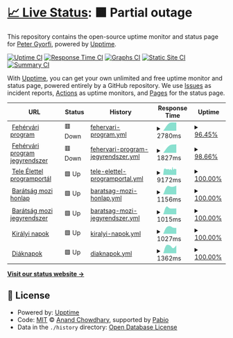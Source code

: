 # [📈 Live Status](https://apgyorfi.github.io/szkkk-monitor): <!--live status--> **🟧 Partial outage**

This repository contains the open-source uptime monitor and status page for [Peter Gyorfi](https://apgyorfi.dev), powered by [Upptime](https://github.com/upptime/upptime).

[![Uptime CI](https://github.com/apgyorfi/szkkk-monitor/workflows/Uptime%20CI/badge.svg)](https://github.com/apgyorfi/szkkk-monitor/actions?query=workflow%3A%22Uptime+CI%22)
[![Response Time CI](https://github.com/apgyorfi/szkkk-monitor/workflows/Response%20Time%20CI/badge.svg)](https://github.com/apgyorfi/szkkk-monitor/actions?query=workflow%3A%22Response+Time+CI%22)
[![Graphs CI](https://github.com/apgyorfi/szkkk-monitor/workflows/Graphs%20CI/badge.svg)](https://github.com/apgyorfi/szkkk-monitor/actions?query=workflow%3A%22Graphs+CI%22)
[![Static Site CI](https://github.com/apgyorfi/szkkk-monitor/workflows/Static%20Site%20CI/badge.svg)](https://github.com/apgyorfi/szkkk-monitor/actions?query=workflow%3A%22Static+Site+CI%22)
[![Summary CI](https://github.com/apgyorfi/szkkk-monitor/workflows/Summary%20CI/badge.svg)](https://github.com/apgyorfi/szkkk-monitor/actions?query=workflow%3A%22Summary+CI%22)

With [Upptime](https://upptime.js.org), you can get your own unlimited and free uptime monitor and status page, powered entirely by a GitHub repository. We use [Issues](https://github.com/apgyorfi/szkkk-monitor/issues) as incident reports, [Actions](https://github.com/apgyorfi/szkkk-monitor/actions) as uptime monitors, and [Pages](https://apgyorfi.github.io/szkkk-monitor) for the status page.

<!--start: status pages-->
<!-- This summary is generated by Upptime (https://github.com/upptime/upptime) -->
<!-- Do not edit this manually, your changes will be overwritten -->
<!-- prettier-ignore -->
| URL | Status | History | Response Time | Uptime |
| --- | ------ | ------- | ------------- | ------ |
| <img alt="" src="https://icons.duckduckgo.com/ip3/www.fehervariprogram.hu.ico" height="13"> [Fehérvári program](https://www.fehervariprogram.hu) | 🟥 Down | [fehervari-program.yml](https://github.com/apgyorfi/szkkk-monitor/commits/HEAD/history/fehervari-program.yml) | <details><summary><img alt="Response time graph" src="./graphs/fehervari-program/response-time-week.png" height="20"> 2780ms</summary><br><a href="https://apgyorfi.github.io/szkkk-monitor/history/fehervari-program"><img alt="Response time 2780" src="https://img.shields.io/endpoint?url=https%3A%2F%2Fraw.githubusercontent.com%2Fapgyorfi%2Fszkkk-monitor%2FHEAD%2Fapi%2Ffehervari-program%2Fresponse-time.json"></a><br><a href="https://apgyorfi.github.io/szkkk-monitor/history/fehervari-program"><img alt="24-hour response time 2780" src="https://img.shields.io/endpoint?url=https%3A%2F%2Fraw.githubusercontent.com%2Fapgyorfi%2Fszkkk-monitor%2FHEAD%2Fapi%2Ffehervari-program%2Fresponse-time-day.json"></a><br><a href="https://apgyorfi.github.io/szkkk-monitor/history/fehervari-program"><img alt="7-day response time 2780" src="https://img.shields.io/endpoint?url=https%3A%2F%2Fraw.githubusercontent.com%2Fapgyorfi%2Fszkkk-monitor%2FHEAD%2Fapi%2Ffehervari-program%2Fresponse-time-week.json"></a><br><a href="https://apgyorfi.github.io/szkkk-monitor/history/fehervari-program"><img alt="30-day response time 2780" src="https://img.shields.io/endpoint?url=https%3A%2F%2Fraw.githubusercontent.com%2Fapgyorfi%2Fszkkk-monitor%2FHEAD%2Fapi%2Ffehervari-program%2Fresponse-time-month.json"></a><br><a href="https://apgyorfi.github.io/szkkk-monitor/history/fehervari-program"><img alt="1-year response time 2780" src="https://img.shields.io/endpoint?url=https%3A%2F%2Fraw.githubusercontent.com%2Fapgyorfi%2Fszkkk-monitor%2FHEAD%2Fapi%2Ffehervari-program%2Fresponse-time-year.json"></a></details> | <details><summary><a href="https://apgyorfi.github.io/szkkk-monitor/history/fehervari-program">96.45%</a></summary><a href="https://apgyorfi.github.io/szkkk-monitor/history/fehervari-program"><img alt="All-time uptime 96.45%" src="https://img.shields.io/endpoint?url=https%3A%2F%2Fraw.githubusercontent.com%2Fapgyorfi%2Fszkkk-monitor%2FHEAD%2Fapi%2Ffehervari-program%2Fuptime.json"></a><br><a href="https://apgyorfi.github.io/szkkk-monitor/history/fehervari-program"><img alt="24-hour uptime 96.45%" src="https://img.shields.io/endpoint?url=https%3A%2F%2Fraw.githubusercontent.com%2Fapgyorfi%2Fszkkk-monitor%2FHEAD%2Fapi%2Ffehervari-program%2Fuptime-day.json"></a><br><a href="https://apgyorfi.github.io/szkkk-monitor/history/fehervari-program"><img alt="7-day uptime 96.45%" src="https://img.shields.io/endpoint?url=https%3A%2F%2Fraw.githubusercontent.com%2Fapgyorfi%2Fszkkk-monitor%2FHEAD%2Fapi%2Ffehervari-program%2Fuptime-week.json"></a><br><a href="https://apgyorfi.github.io/szkkk-monitor/history/fehervari-program"><img alt="30-day uptime 96.45%" src="https://img.shields.io/endpoint?url=https%3A%2F%2Fraw.githubusercontent.com%2Fapgyorfi%2Fszkkk-monitor%2FHEAD%2Fapi%2Ffehervari-program%2Fuptime-month.json"></a><br><a href="https://apgyorfi.github.io/szkkk-monitor/history/fehervari-program"><img alt="1-year uptime 96.45%" src="https://img.shields.io/endpoint?url=https%3A%2F%2Fraw.githubusercontent.com%2Fapgyorfi%2Fszkkk-monitor%2FHEAD%2Fapi%2Ffehervari-program%2Fuptime-year.json"></a></details>
| <img alt="" src="https://icons.duckduckgo.com/ip3/fehervariprogram.hu.ico" height="13"> [Fehérvári program jegyrendszer](https://fehervariprogram.hu/jegy) | 🟥 Down | [fehervari-program-jegyrendszer.yml](https://github.com/apgyorfi/szkkk-monitor/commits/HEAD/history/fehervari-program-jegyrendszer.yml) | <details><summary><img alt="Response time graph" src="./graphs/fehervari-program-jegyrendszer/response-time-week.png" height="20"> 1827ms</summary><br><a href="https://apgyorfi.github.io/szkkk-monitor/history/fehervari-program-jegyrendszer"><img alt="Response time 1827" src="https://img.shields.io/endpoint?url=https%3A%2F%2Fraw.githubusercontent.com%2Fapgyorfi%2Fszkkk-monitor%2FHEAD%2Fapi%2Ffehervari-program-jegyrendszer%2Fresponse-time.json"></a><br><a href="https://apgyorfi.github.io/szkkk-monitor/history/fehervari-program-jegyrendszer"><img alt="24-hour response time 1827" src="https://img.shields.io/endpoint?url=https%3A%2F%2Fraw.githubusercontent.com%2Fapgyorfi%2Fszkkk-monitor%2FHEAD%2Fapi%2Ffehervari-program-jegyrendszer%2Fresponse-time-day.json"></a><br><a href="https://apgyorfi.github.io/szkkk-monitor/history/fehervari-program-jegyrendszer"><img alt="7-day response time 1827" src="https://img.shields.io/endpoint?url=https%3A%2F%2Fraw.githubusercontent.com%2Fapgyorfi%2Fszkkk-monitor%2FHEAD%2Fapi%2Ffehervari-program-jegyrendszer%2Fresponse-time-week.json"></a><br><a href="https://apgyorfi.github.io/szkkk-monitor/history/fehervari-program-jegyrendszer"><img alt="30-day response time 1827" src="https://img.shields.io/endpoint?url=https%3A%2F%2Fraw.githubusercontent.com%2Fapgyorfi%2Fszkkk-monitor%2FHEAD%2Fapi%2Ffehervari-program-jegyrendszer%2Fresponse-time-month.json"></a><br><a href="https://apgyorfi.github.io/szkkk-monitor/history/fehervari-program-jegyrendszer"><img alt="1-year response time 1827" src="https://img.shields.io/endpoint?url=https%3A%2F%2Fraw.githubusercontent.com%2Fapgyorfi%2Fszkkk-monitor%2FHEAD%2Fapi%2Ffehervari-program-jegyrendszer%2Fresponse-time-year.json"></a></details> | <details><summary><a href="https://apgyorfi.github.io/szkkk-monitor/history/fehervari-program-jegyrendszer">98.66%</a></summary><a href="https://apgyorfi.github.io/szkkk-monitor/history/fehervari-program-jegyrendszer"><img alt="All-time uptime 98.66%" src="https://img.shields.io/endpoint?url=https%3A%2F%2Fraw.githubusercontent.com%2Fapgyorfi%2Fszkkk-monitor%2FHEAD%2Fapi%2Ffehervari-program-jegyrendszer%2Fuptime.json"></a><br><a href="https://apgyorfi.github.io/szkkk-monitor/history/fehervari-program-jegyrendszer"><img alt="24-hour uptime 98.66%" src="https://img.shields.io/endpoint?url=https%3A%2F%2Fraw.githubusercontent.com%2Fapgyorfi%2Fszkkk-monitor%2FHEAD%2Fapi%2Ffehervari-program-jegyrendszer%2Fuptime-day.json"></a><br><a href="https://apgyorfi.github.io/szkkk-monitor/history/fehervari-program-jegyrendszer"><img alt="7-day uptime 98.66%" src="https://img.shields.io/endpoint?url=https%3A%2F%2Fraw.githubusercontent.com%2Fapgyorfi%2Fszkkk-monitor%2FHEAD%2Fapi%2Ffehervari-program-jegyrendszer%2Fuptime-week.json"></a><br><a href="https://apgyorfi.github.io/szkkk-monitor/history/fehervari-program-jegyrendszer"><img alt="30-day uptime 98.66%" src="https://img.shields.io/endpoint?url=https%3A%2F%2Fraw.githubusercontent.com%2Fapgyorfi%2Fszkkk-monitor%2FHEAD%2Fapi%2Ffehervari-program-jegyrendszer%2Fuptime-month.json"></a><br><a href="https://apgyorfi.github.io/szkkk-monitor/history/fehervari-program-jegyrendszer"><img alt="1-year uptime 98.66%" src="https://img.shields.io/endpoint?url=https%3A%2F%2Fraw.githubusercontent.com%2Fapgyorfi%2Fszkkk-monitor%2FHEAD%2Fapi%2Ffehervari-program-jegyrendszer%2Fuptime-year.json"></a></details>
| <img alt="" src="https://icons.duckduckgo.com/ip3/teleelettel.hu.ico" height="13"> [Tele Élettel programportál](https://teleelettel.hu) | 🟩 Up | [tele-elettel-programportal.yml](https://github.com/apgyorfi/szkkk-monitor/commits/HEAD/history/tele-elettel-programportal.yml) | <details><summary><img alt="Response time graph" src="./graphs/tele-elettel-programportal/response-time-week.png" height="20"> 9172ms</summary><br><a href="https://apgyorfi.github.io/szkkk-monitor/history/tele-elettel-programportal"><img alt="Response time 9172" src="https://img.shields.io/endpoint?url=https%3A%2F%2Fraw.githubusercontent.com%2Fapgyorfi%2Fszkkk-monitor%2FHEAD%2Fapi%2Ftele-elettel-programportal%2Fresponse-time.json"></a><br><a href="https://apgyorfi.github.io/szkkk-monitor/history/tele-elettel-programportal"><img alt="24-hour response time 9172" src="https://img.shields.io/endpoint?url=https%3A%2F%2Fraw.githubusercontent.com%2Fapgyorfi%2Fszkkk-monitor%2FHEAD%2Fapi%2Ftele-elettel-programportal%2Fresponse-time-day.json"></a><br><a href="https://apgyorfi.github.io/szkkk-monitor/history/tele-elettel-programportal"><img alt="7-day response time 9172" src="https://img.shields.io/endpoint?url=https%3A%2F%2Fraw.githubusercontent.com%2Fapgyorfi%2Fszkkk-monitor%2FHEAD%2Fapi%2Ftele-elettel-programportal%2Fresponse-time-week.json"></a><br><a href="https://apgyorfi.github.io/szkkk-monitor/history/tele-elettel-programportal"><img alt="30-day response time 9172" src="https://img.shields.io/endpoint?url=https%3A%2F%2Fraw.githubusercontent.com%2Fapgyorfi%2Fszkkk-monitor%2FHEAD%2Fapi%2Ftele-elettel-programportal%2Fresponse-time-month.json"></a><br><a href="https://apgyorfi.github.io/szkkk-monitor/history/tele-elettel-programportal"><img alt="1-year response time 9172" src="https://img.shields.io/endpoint?url=https%3A%2F%2Fraw.githubusercontent.com%2Fapgyorfi%2Fszkkk-monitor%2FHEAD%2Fapi%2Ftele-elettel-programportal%2Fresponse-time-year.json"></a></details> | <details><summary><a href="https://apgyorfi.github.io/szkkk-monitor/history/tele-elettel-programportal">100.00%</a></summary><a href="https://apgyorfi.github.io/szkkk-monitor/history/tele-elettel-programportal"><img alt="All-time uptime 100.00%" src="https://img.shields.io/endpoint?url=https%3A%2F%2Fraw.githubusercontent.com%2Fapgyorfi%2Fszkkk-monitor%2FHEAD%2Fapi%2Ftele-elettel-programportal%2Fuptime.json"></a><br><a href="https://apgyorfi.github.io/szkkk-monitor/history/tele-elettel-programportal"><img alt="24-hour uptime 100.00%" src="https://img.shields.io/endpoint?url=https%3A%2F%2Fraw.githubusercontent.com%2Fapgyorfi%2Fszkkk-monitor%2FHEAD%2Fapi%2Ftele-elettel-programportal%2Fuptime-day.json"></a><br><a href="https://apgyorfi.github.io/szkkk-monitor/history/tele-elettel-programportal"><img alt="7-day uptime 100.00%" src="https://img.shields.io/endpoint?url=https%3A%2F%2Fraw.githubusercontent.com%2Fapgyorfi%2Fszkkk-monitor%2FHEAD%2Fapi%2Ftele-elettel-programportal%2Fuptime-week.json"></a><br><a href="https://apgyorfi.github.io/szkkk-monitor/history/tele-elettel-programportal"><img alt="30-day uptime 100.00%" src="https://img.shields.io/endpoint?url=https%3A%2F%2Fraw.githubusercontent.com%2Fapgyorfi%2Fszkkk-monitor%2FHEAD%2Fapi%2Ftele-elettel-programportal%2Fuptime-month.json"></a><br><a href="https://apgyorfi.github.io/szkkk-monitor/history/tele-elettel-programportal"><img alt="1-year uptime 100.00%" src="https://img.shields.io/endpoint?url=https%3A%2F%2Fraw.githubusercontent.com%2Fapgyorfi%2Fszkkk-monitor%2FHEAD%2Fapi%2Ftele-elettel-programportal%2Fuptime-year.json"></a></details>
| <img alt="" src="https://icons.duckduckgo.com/ip3/baratsagmozi.hu.ico" height="13"> [Barátság mozi honlap](https://baratsagmozi.hu) | 🟩 Up | [baratsag-mozi-honlap.yml](https://github.com/apgyorfi/szkkk-monitor/commits/HEAD/history/baratsag-mozi-honlap.yml) | <details><summary><img alt="Response time graph" src="./graphs/baratsag-mozi-honlap/response-time-week.png" height="20"> 1156ms</summary><br><a href="https://apgyorfi.github.io/szkkk-monitor/history/baratsag-mozi-honlap"><img alt="Response time 1156" src="https://img.shields.io/endpoint?url=https%3A%2F%2Fraw.githubusercontent.com%2Fapgyorfi%2Fszkkk-monitor%2FHEAD%2Fapi%2Fbaratsag-mozi-honlap%2Fresponse-time.json"></a><br><a href="https://apgyorfi.github.io/szkkk-monitor/history/baratsag-mozi-honlap"><img alt="24-hour response time 1156" src="https://img.shields.io/endpoint?url=https%3A%2F%2Fraw.githubusercontent.com%2Fapgyorfi%2Fszkkk-monitor%2FHEAD%2Fapi%2Fbaratsag-mozi-honlap%2Fresponse-time-day.json"></a><br><a href="https://apgyorfi.github.io/szkkk-monitor/history/baratsag-mozi-honlap"><img alt="7-day response time 1156" src="https://img.shields.io/endpoint?url=https%3A%2F%2Fraw.githubusercontent.com%2Fapgyorfi%2Fszkkk-monitor%2FHEAD%2Fapi%2Fbaratsag-mozi-honlap%2Fresponse-time-week.json"></a><br><a href="https://apgyorfi.github.io/szkkk-monitor/history/baratsag-mozi-honlap"><img alt="30-day response time 1156" src="https://img.shields.io/endpoint?url=https%3A%2F%2Fraw.githubusercontent.com%2Fapgyorfi%2Fszkkk-monitor%2FHEAD%2Fapi%2Fbaratsag-mozi-honlap%2Fresponse-time-month.json"></a><br><a href="https://apgyorfi.github.io/szkkk-monitor/history/baratsag-mozi-honlap"><img alt="1-year response time 1156" src="https://img.shields.io/endpoint?url=https%3A%2F%2Fraw.githubusercontent.com%2Fapgyorfi%2Fszkkk-monitor%2FHEAD%2Fapi%2Fbaratsag-mozi-honlap%2Fresponse-time-year.json"></a></details> | <details><summary><a href="https://apgyorfi.github.io/szkkk-monitor/history/baratsag-mozi-honlap">100.00%</a></summary><a href="https://apgyorfi.github.io/szkkk-monitor/history/baratsag-mozi-honlap"><img alt="All-time uptime 100.00%" src="https://img.shields.io/endpoint?url=https%3A%2F%2Fraw.githubusercontent.com%2Fapgyorfi%2Fszkkk-monitor%2FHEAD%2Fapi%2Fbaratsag-mozi-honlap%2Fuptime.json"></a><br><a href="https://apgyorfi.github.io/szkkk-monitor/history/baratsag-mozi-honlap"><img alt="24-hour uptime 100.00%" src="https://img.shields.io/endpoint?url=https%3A%2F%2Fraw.githubusercontent.com%2Fapgyorfi%2Fszkkk-monitor%2FHEAD%2Fapi%2Fbaratsag-mozi-honlap%2Fuptime-day.json"></a><br><a href="https://apgyorfi.github.io/szkkk-monitor/history/baratsag-mozi-honlap"><img alt="7-day uptime 100.00%" src="https://img.shields.io/endpoint?url=https%3A%2F%2Fraw.githubusercontent.com%2Fapgyorfi%2Fszkkk-monitor%2FHEAD%2Fapi%2Fbaratsag-mozi-honlap%2Fuptime-week.json"></a><br><a href="https://apgyorfi.github.io/szkkk-monitor/history/baratsag-mozi-honlap"><img alt="30-day uptime 100.00%" src="https://img.shields.io/endpoint?url=https%3A%2F%2Fraw.githubusercontent.com%2Fapgyorfi%2Fszkkk-monitor%2FHEAD%2Fapi%2Fbaratsag-mozi-honlap%2Fuptime-month.json"></a><br><a href="https://apgyorfi.github.io/szkkk-monitor/history/baratsag-mozi-honlap"><img alt="1-year uptime 100.00%" src="https://img.shields.io/endpoint?url=https%3A%2F%2Fraw.githubusercontent.com%2Fapgyorfi%2Fszkkk-monitor%2FHEAD%2Fapi%2Fbaratsag-mozi-honlap%2Fuptime-year.json"></a></details>
| <img alt="" src="https://icons.duckduckgo.com/ip3/musor.baratsagmozi.hu.ico" height="13"> [Barátság mozi jegyrendszer](https://musor.baratsagmozi.hu) | 🟩 Up | [baratsag-mozi-jegyrendszer.yml](https://github.com/apgyorfi/szkkk-monitor/commits/HEAD/history/baratsag-mozi-jegyrendszer.yml) | <details><summary><img alt="Response time graph" src="./graphs/baratsag-mozi-jegyrendszer/response-time-week.png" height="20"> 1015ms</summary><br><a href="https://apgyorfi.github.io/szkkk-monitor/history/baratsag-mozi-jegyrendszer"><img alt="Response time 1015" src="https://img.shields.io/endpoint?url=https%3A%2F%2Fraw.githubusercontent.com%2Fapgyorfi%2Fszkkk-monitor%2FHEAD%2Fapi%2Fbaratsag-mozi-jegyrendszer%2Fresponse-time.json"></a><br><a href="https://apgyorfi.github.io/szkkk-monitor/history/baratsag-mozi-jegyrendszer"><img alt="24-hour response time 1015" src="https://img.shields.io/endpoint?url=https%3A%2F%2Fraw.githubusercontent.com%2Fapgyorfi%2Fszkkk-monitor%2FHEAD%2Fapi%2Fbaratsag-mozi-jegyrendszer%2Fresponse-time-day.json"></a><br><a href="https://apgyorfi.github.io/szkkk-monitor/history/baratsag-mozi-jegyrendszer"><img alt="7-day response time 1015" src="https://img.shields.io/endpoint?url=https%3A%2F%2Fraw.githubusercontent.com%2Fapgyorfi%2Fszkkk-monitor%2FHEAD%2Fapi%2Fbaratsag-mozi-jegyrendszer%2Fresponse-time-week.json"></a><br><a href="https://apgyorfi.github.io/szkkk-monitor/history/baratsag-mozi-jegyrendszer"><img alt="30-day response time 1015" src="https://img.shields.io/endpoint?url=https%3A%2F%2Fraw.githubusercontent.com%2Fapgyorfi%2Fszkkk-monitor%2FHEAD%2Fapi%2Fbaratsag-mozi-jegyrendszer%2Fresponse-time-month.json"></a><br><a href="https://apgyorfi.github.io/szkkk-monitor/history/baratsag-mozi-jegyrendszer"><img alt="1-year response time 1015" src="https://img.shields.io/endpoint?url=https%3A%2F%2Fraw.githubusercontent.com%2Fapgyorfi%2Fszkkk-monitor%2FHEAD%2Fapi%2Fbaratsag-mozi-jegyrendszer%2Fresponse-time-year.json"></a></details> | <details><summary><a href="https://apgyorfi.github.io/szkkk-monitor/history/baratsag-mozi-jegyrendszer">100.00%</a></summary><a href="https://apgyorfi.github.io/szkkk-monitor/history/baratsag-mozi-jegyrendszer"><img alt="All-time uptime 100.00%" src="https://img.shields.io/endpoint?url=https%3A%2F%2Fraw.githubusercontent.com%2Fapgyorfi%2Fszkkk-monitor%2FHEAD%2Fapi%2Fbaratsag-mozi-jegyrendszer%2Fuptime.json"></a><br><a href="https://apgyorfi.github.io/szkkk-monitor/history/baratsag-mozi-jegyrendszer"><img alt="24-hour uptime 100.00%" src="https://img.shields.io/endpoint?url=https%3A%2F%2Fraw.githubusercontent.com%2Fapgyorfi%2Fszkkk-monitor%2FHEAD%2Fapi%2Fbaratsag-mozi-jegyrendszer%2Fuptime-day.json"></a><br><a href="https://apgyorfi.github.io/szkkk-monitor/history/baratsag-mozi-jegyrendszer"><img alt="7-day uptime 100.00%" src="https://img.shields.io/endpoint?url=https%3A%2F%2Fraw.githubusercontent.com%2Fapgyorfi%2Fszkkk-monitor%2FHEAD%2Fapi%2Fbaratsag-mozi-jegyrendszer%2Fuptime-week.json"></a><br><a href="https://apgyorfi.github.io/szkkk-monitor/history/baratsag-mozi-jegyrendszer"><img alt="30-day uptime 100.00%" src="https://img.shields.io/endpoint?url=https%3A%2F%2Fraw.githubusercontent.com%2Fapgyorfi%2Fszkkk-monitor%2FHEAD%2Fapi%2Fbaratsag-mozi-jegyrendszer%2Fuptime-month.json"></a><br><a href="https://apgyorfi.github.io/szkkk-monitor/history/baratsag-mozi-jegyrendszer"><img alt="1-year uptime 100.00%" src="https://img.shields.io/endpoint?url=https%3A%2F%2Fraw.githubusercontent.com%2Fapgyorfi%2Fszkkk-monitor%2FHEAD%2Fapi%2Fbaratsag-mozi-jegyrendszer%2Fuptime-year.json"></a></details>
| <img alt="" src="https://icons.duckduckgo.com/ip3/kiralyinapok.szekesfehervar.hu.ico" height="13"> [Királyi napok](https://kiralyinapok.szekesfehervar.hu) | 🟩 Up | [kiralyi-napok.yml](https://github.com/apgyorfi/szkkk-monitor/commits/HEAD/history/kiralyi-napok.yml) | <details><summary><img alt="Response time graph" src="./graphs/kiralyi-napok/response-time-week.png" height="20"> 1027ms</summary><br><a href="https://apgyorfi.github.io/szkkk-monitor/history/kiralyi-napok"><img alt="Response time 1027" src="https://img.shields.io/endpoint?url=https%3A%2F%2Fraw.githubusercontent.com%2Fapgyorfi%2Fszkkk-monitor%2FHEAD%2Fapi%2Fkiralyi-napok%2Fresponse-time.json"></a><br><a href="https://apgyorfi.github.io/szkkk-monitor/history/kiralyi-napok"><img alt="24-hour response time 1027" src="https://img.shields.io/endpoint?url=https%3A%2F%2Fraw.githubusercontent.com%2Fapgyorfi%2Fszkkk-monitor%2FHEAD%2Fapi%2Fkiralyi-napok%2Fresponse-time-day.json"></a><br><a href="https://apgyorfi.github.io/szkkk-monitor/history/kiralyi-napok"><img alt="7-day response time 1027" src="https://img.shields.io/endpoint?url=https%3A%2F%2Fraw.githubusercontent.com%2Fapgyorfi%2Fszkkk-monitor%2FHEAD%2Fapi%2Fkiralyi-napok%2Fresponse-time-week.json"></a><br><a href="https://apgyorfi.github.io/szkkk-monitor/history/kiralyi-napok"><img alt="30-day response time 1027" src="https://img.shields.io/endpoint?url=https%3A%2F%2Fraw.githubusercontent.com%2Fapgyorfi%2Fszkkk-monitor%2FHEAD%2Fapi%2Fkiralyi-napok%2Fresponse-time-month.json"></a><br><a href="https://apgyorfi.github.io/szkkk-monitor/history/kiralyi-napok"><img alt="1-year response time 1027" src="https://img.shields.io/endpoint?url=https%3A%2F%2Fraw.githubusercontent.com%2Fapgyorfi%2Fszkkk-monitor%2FHEAD%2Fapi%2Fkiralyi-napok%2Fresponse-time-year.json"></a></details> | <details><summary><a href="https://apgyorfi.github.io/szkkk-monitor/history/kiralyi-napok">100.00%</a></summary><a href="https://apgyorfi.github.io/szkkk-monitor/history/kiralyi-napok"><img alt="All-time uptime 100.00%" src="https://img.shields.io/endpoint?url=https%3A%2F%2Fraw.githubusercontent.com%2Fapgyorfi%2Fszkkk-monitor%2FHEAD%2Fapi%2Fkiralyi-napok%2Fuptime.json"></a><br><a href="https://apgyorfi.github.io/szkkk-monitor/history/kiralyi-napok"><img alt="24-hour uptime 100.00%" src="https://img.shields.io/endpoint?url=https%3A%2F%2Fraw.githubusercontent.com%2Fapgyorfi%2Fszkkk-monitor%2FHEAD%2Fapi%2Fkiralyi-napok%2Fuptime-day.json"></a><br><a href="https://apgyorfi.github.io/szkkk-monitor/history/kiralyi-napok"><img alt="7-day uptime 100.00%" src="https://img.shields.io/endpoint?url=https%3A%2F%2Fraw.githubusercontent.com%2Fapgyorfi%2Fszkkk-monitor%2FHEAD%2Fapi%2Fkiralyi-napok%2Fuptime-week.json"></a><br><a href="https://apgyorfi.github.io/szkkk-monitor/history/kiralyi-napok"><img alt="30-day uptime 100.00%" src="https://img.shields.io/endpoint?url=https%3A%2F%2Fraw.githubusercontent.com%2Fapgyorfi%2Fszkkk-monitor%2FHEAD%2Fapi%2Fkiralyi-napok%2Fuptime-month.json"></a><br><a href="https://apgyorfi.github.io/szkkk-monitor/history/kiralyi-napok"><img alt="1-year uptime 100.00%" src="https://img.shields.io/endpoint?url=https%3A%2F%2Fraw.githubusercontent.com%2Fapgyorfi%2Fszkkk-monitor%2FHEAD%2Fapi%2Fkiralyi-napok%2Fuptime-year.json"></a></details>
| <img alt="" src="https://icons.duckduckgo.com/ip3/diaknapok.hu.ico" height="13"> [Diáknapok](https://diaknapok.hu) | 🟩 Up | [diaknapok.yml](https://github.com/apgyorfi/szkkk-monitor/commits/HEAD/history/diaknapok.yml) | <details><summary><img alt="Response time graph" src="./graphs/diaknapok/response-time-week.png" height="20"> 1362ms</summary><br><a href="https://apgyorfi.github.io/szkkk-monitor/history/diaknapok"><img alt="Response time 1362" src="https://img.shields.io/endpoint?url=https%3A%2F%2Fraw.githubusercontent.com%2Fapgyorfi%2Fszkkk-monitor%2FHEAD%2Fapi%2Fdiaknapok%2Fresponse-time.json"></a><br><a href="https://apgyorfi.github.io/szkkk-monitor/history/diaknapok"><img alt="24-hour response time 1362" src="https://img.shields.io/endpoint?url=https%3A%2F%2Fraw.githubusercontent.com%2Fapgyorfi%2Fszkkk-monitor%2FHEAD%2Fapi%2Fdiaknapok%2Fresponse-time-day.json"></a><br><a href="https://apgyorfi.github.io/szkkk-monitor/history/diaknapok"><img alt="7-day response time 1362" src="https://img.shields.io/endpoint?url=https%3A%2F%2Fraw.githubusercontent.com%2Fapgyorfi%2Fszkkk-monitor%2FHEAD%2Fapi%2Fdiaknapok%2Fresponse-time-week.json"></a><br><a href="https://apgyorfi.github.io/szkkk-monitor/history/diaknapok"><img alt="30-day response time 1362" src="https://img.shields.io/endpoint?url=https%3A%2F%2Fraw.githubusercontent.com%2Fapgyorfi%2Fszkkk-monitor%2FHEAD%2Fapi%2Fdiaknapok%2Fresponse-time-month.json"></a><br><a href="https://apgyorfi.github.io/szkkk-monitor/history/diaknapok"><img alt="1-year response time 1362" src="https://img.shields.io/endpoint?url=https%3A%2F%2Fraw.githubusercontent.com%2Fapgyorfi%2Fszkkk-monitor%2FHEAD%2Fapi%2Fdiaknapok%2Fresponse-time-year.json"></a></details> | <details><summary><a href="https://apgyorfi.github.io/szkkk-monitor/history/diaknapok">100.00%</a></summary><a href="https://apgyorfi.github.io/szkkk-monitor/history/diaknapok"><img alt="All-time uptime 100.00%" src="https://img.shields.io/endpoint?url=https%3A%2F%2Fraw.githubusercontent.com%2Fapgyorfi%2Fszkkk-monitor%2FHEAD%2Fapi%2Fdiaknapok%2Fuptime.json"></a><br><a href="https://apgyorfi.github.io/szkkk-monitor/history/diaknapok"><img alt="24-hour uptime 100.00%" src="https://img.shields.io/endpoint?url=https%3A%2F%2Fraw.githubusercontent.com%2Fapgyorfi%2Fszkkk-monitor%2FHEAD%2Fapi%2Fdiaknapok%2Fuptime-day.json"></a><br><a href="https://apgyorfi.github.io/szkkk-monitor/history/diaknapok"><img alt="7-day uptime 100.00%" src="https://img.shields.io/endpoint?url=https%3A%2F%2Fraw.githubusercontent.com%2Fapgyorfi%2Fszkkk-monitor%2FHEAD%2Fapi%2Fdiaknapok%2Fuptime-week.json"></a><br><a href="https://apgyorfi.github.io/szkkk-monitor/history/diaknapok"><img alt="30-day uptime 100.00%" src="https://img.shields.io/endpoint?url=https%3A%2F%2Fraw.githubusercontent.com%2Fapgyorfi%2Fszkkk-monitor%2FHEAD%2Fapi%2Fdiaknapok%2Fuptime-month.json"></a><br><a href="https://apgyorfi.github.io/szkkk-monitor/history/diaknapok"><img alt="1-year uptime 100.00%" src="https://img.shields.io/endpoint?url=https%3A%2F%2Fraw.githubusercontent.com%2Fapgyorfi%2Fszkkk-monitor%2FHEAD%2Fapi%2Fdiaknapok%2Fuptime-year.json"></a></details>

<!--end: status pages-->

[**Visit our status website →**](https://apgyorfi.github.io/szkkk-monitor)

## 📄 License

- Powered by: [Upptime](https://github.com/upptime/upptime)
- Code: [MIT](./LICENSE) © [Anand Chowdhary](https://anandchowdhary.com), supported by [Pabio](https://pabio.com)
- Data in the `./history` directory: [Open Database License](https://opendatacommons.org/licenses/odbl/1-0/)
